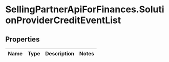 # SellingPartnerApiForFinances.SolutionProviderCreditEventList

## Properties
Name | Type | Description | Notes
------------ | ------------- | ------------- | -------------
